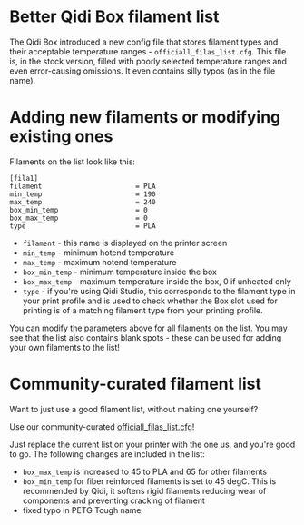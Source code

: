 # Better Qidi Box filament list

The Qidi Box introduced a new config file that stores filament types and their acceptable temperature ranges - `officiall_filas_list.cfg`. This file is, in the stock version, filled with poorly selected temperature ranges and even error-causing omissions. It even contains silly typos (as in the file name).

# Adding new filaments or modifying existing ones

Filaments on the list look like this:

```
[fila1]
filament                       = PLA
min_temp                       = 190
max_temp                       = 240
box_min_temp                   = 0
box_max_temp                   = 0
type                           = PLA
```

- `filament` - this name is displayed on the printer screen
- `min_temp` - minimum hotend temperature
- `max_temp` - maximum hotend temperature
- `box_min_temp` - minimum temperature inside the box
- `box_max_temp` - maximum temperature inside the box, 0 if unheated only
- `type` - if you're using Qidi Studio, this corresponds to the filament type in your print profile and is used to check whether the Box slot used for printing is of a matching filament type from your printing profile.

You can modify the parameters above for all filaments on the list. You may see that the list also contains blank spots - these can be used for adding your own filaments to the list!

# Community-curated filament list

Want to just use a good filament list, without making one yourself?

Use our community-curated [officiall_filas_list.cfg](./officiall_filas_list.cfg)!

Just replace the current list on your printer with the one us, and you're good to go. The following changes are included in the list:
 - `box_max_temp` is increased to 45 to PLA and 65 for other filaments
 - `box_min_temp` for fiber reinforced filaments is set to 45 degC. This is recommended by Qidi, it softens rigid filaments reducing wear of components and preventing cracking of filament
 - fixed typo in PETG Tough name
